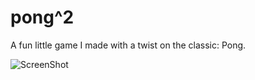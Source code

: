 # pong^2
A fun little game I made with a twist on the classic: Pong.


![ScreenShot](https://raw.github.com/visaals/pong-2/blob/master/screenshot.png)
